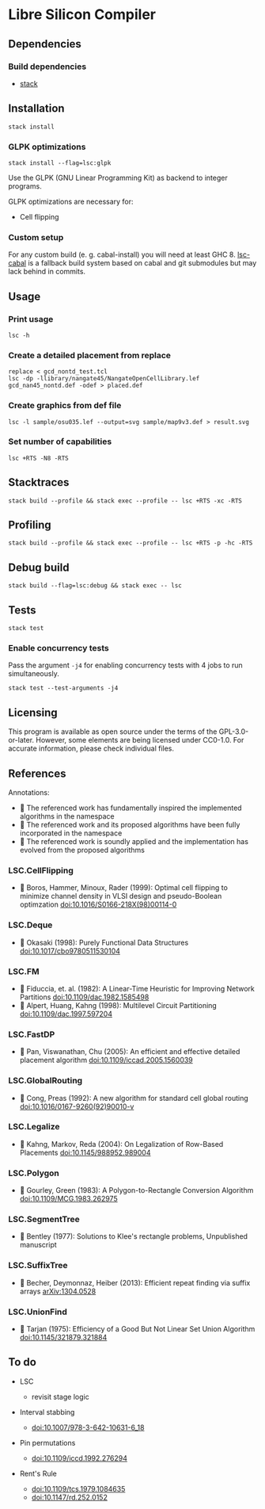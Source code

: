 <!--
Copyright 2018 - Andreas Westerwick <westerwick@pconas.de>
SPDX-License-Identifier: GPL-3.0-or-later
-->

# Libre Silicon Compiler

## Dependencies

### Build dependencies

- [stack](https://docs.haskellstack.org/en/stable/install_and_upgrade/)


## Installation

`stack install`  


### GLPK optimizations

`stack install --flag=lsc:glpk`  

Use the GLPK (GNU Linear Programming Kit) as backend to integer programs.

GLPK optimizations are necessary for:

- Cell flipping


### Custom setup

For any custom build (e. g. cabal-install) you will need at least GHC 8. [lsc-cabal](https://github.com/foshardware/lsc-cabal) is a fallback build system based on cabal and git submodules but may lack behind in commits.


## Usage

### Print usage

`lsc -h`  


### Create a detailed placement from replace

`replace < gcd_nontd_test.tcl`  
`lsc -dp -llibrary/nangate45/NangateOpenCellLibrary.lef gcd_nan45_nontd.def -odef > placed.def`  


### Create graphics from def file

`lsc -l sample/osu035.lef --output=svg sample/map9v3.def > result.svg`  


### Set number of capabilities

`lsc +RTS -N8 -RTS`  


## Stacktraces

`stack build --profile && stack exec --profile -- lsc +RTS -xc -RTS`  


## Profiling

`stack build --profile && stack exec --profile -- lsc +RTS -p -hc -RTS`  


## Debug build

`stack build --flag=lsc:debug && stack exec -- lsc`  


## Tests

`stack test`  


### Enable concurrency tests

Pass the argument `-j4` for enabling concurrency tests with 4 jobs to run simultaneously.

`stack test --test-arguments -j4`  


## Licensing

This program is available as open source under the terms of the GPL-3.0-or-later. However, some elements are being licensed under CC0-1.0. For accurate information, please check individual files.  


## References

Annotations:

- :eagle: The referenced work has fundamentally inspired the implemented algorithms in the namespace
- :whale: The referenced work and its proposed algorithms have been fully incorporated in the namespace
- :tiger: The referenced work is soundly applied and the implementation has evolved from the proposed algorithms


### LSC.CellFlipping

- :whale: Boros, Hammer, Minoux, Rader (1999): Optimal cell flipping to minimize channel density in VLSI design and pseudo-Boolean optimzation [doi:10.1016/S0166-218X(98)00114-0](https://doi.org/10.1016/S0166-218X%2898%2900114-0)

### LSC.Deque

- :eagle: Okasaki (1998): Purely Functional Data Structures [doi:10.1017/cbo9780511530104](https://doi.org/10.1017/cbo9780511530104)

### LSC.FM

- :whale: Fiduccia, et. al. (1982): A Linear-Time Heuristic for Improving Network Partitions [doi:10.1109/dac.1982.1585498](https://doi.org/10.1109/dac.1982.1585498)
- :whale: Alpert, Huang, Kahng (1998): Multilevel Circuit Partitioning [doi:10.1109/dac.1997.597204](https://doi.org/10.1109/dac.1997.597204)

### LSC.FastDP

- :whale: Pan, Viswanathan, Chu (2005): An efficient and effective detailed placement algorithm [doi:10.1109/iccad.2005.1560039](https://doi.org/10.1109/iccad.2005.1560039)

### LSC.GlobalRouting

- :whale: Cong, Preas (1992): A new algorithm for standard cell global routing [doi:10.1016/0167-9260(92)90010-v](https://doi.org/10.1016/0167-9260%2892%2990010-v)

### LSC.Legalize

- :tiger: Kahng, Markov, Reda (2004): On Legalization of Row-Based Placements [doi:10.1145/988952.989004](https://doi.org/10.1145/988952.989004)

### LSC.Polygon

- :whale: Gourley, Green (1983): A Polygon-to-Rectangle Conversion Algorithm [doi:10.1109/MCG.1983.262975](https://doi.org/10.1109/MCG.1983.262975)

### LSC.SegmentTree

- :eagle: Bentley (1977): Solutions to Klee's rectangle problems, Unpublished manuscript

### LSC.SuffixTree

- :whale: Becher, Deymonnaz, Heiber (2013): Efficient repeat finding via suffix arrays [arXiv:1304.0528](https://arxiv.org/abs/1304.0528)

### LSC.UnionFind

- :whale: Tarjan (1975): Efficiency of a Good But Not Linear Set Union Algorithm [doi:10.1145/321879.321884](https://doi.org/10.1145/321879.321884)


## To do

- LSC
  - revisit stage logic

- Interval stabbing
  - [doi:10.1007/978-3-642-10631-6_18](https://doi.org/10.1007/978-3-642-10631-6_18)

- Pin permutations
  - [doi:10.1109/iccd.1992.276294](https://doi.org/10.1109/iccd.1992.276294)

- Rent's Rule
  - [doi:10.1109/tcs.1979.1084635](https://doi.org/10.1109/tcs.1979.1084635)
  - [doi:10.1147/rd.252.0152](https://doi.org/10.1147/rd.252.0152)
